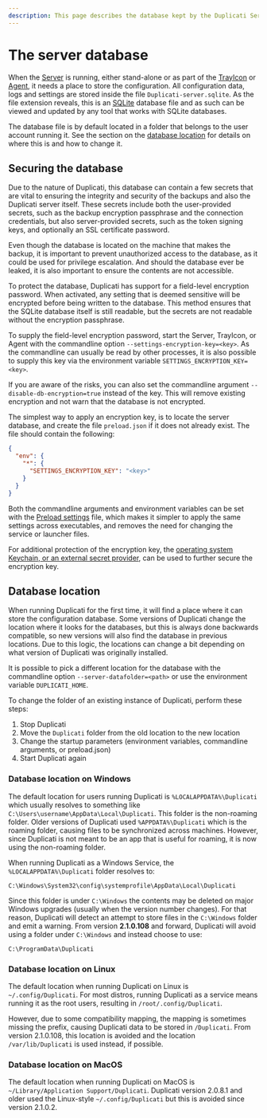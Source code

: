 ```yaml
---
description: This page describes the database kept by the Duplicati Server
---
```


# The server database

When the [Server](../duplicati-programs/server.md) is running, either stand-alone or as part of the [TrayIcon](../duplicati-programs/trayicon.md) or [Agent](../duplicati-programs/agent.md), it needs a place to store the configuration. All configuration data, logs and settings are stored inside the file `Duplicati-server.sqlite`. As the file extension reveals, this is an [SQLite](https://www.sqlite.org) database file and as such can be viewed and updated by any tool that works with SQLite databases.

The database file is by default located in a folder that belongs to the user account running it. See the section on the [database location](../duplicati-programs/server.md#storing-data-in-different-places) for details on where this is and how to change it.

## Securing the database

Due to the nature of Duplicati, this database can contain a few secrets that are vital to ensuring the integrity and security of the backups and also the Duplicati server itself. These secrets include both the user-provided secrets, such as the backup encryption passphrase and the connection credentials, but also server-provided secrets, such as the token signing keys, and optionally an SSL certificate password.

Even though the database is located on the machine that makes the backup, it is important to prevent unauthorized access to the database, as it could be used for privilege escalation. And should the database ever be leaked, it is also important to ensure the contents are not accessible.

To protect the database, Duplicati has support for a field-level encryption password. When activated, any setting that is deemed sensitive will be encrypted before being written to the database. This method ensures that the SQLite database itself is still readable, but the secrets are not readable without the encryption passphrase.

To supply the field-level encryption password, start the Server, TrayIcon, or Agent with the commandline option `--settings-encryption-key=<key>`. As the commandline can usually be read by other processes, it is also possible to supply this key via the environment variable `SETTINGS_ENCRYPTION_KEY=<key>`.

If you are aware of the risks, you can also set the commandline argument `--disable-db-encryption=true` instead of the key. This will remove existing encryption and not warn that the database is not encrypted.

The simplest way to apply an encryption key, is to locate the server database, and create the file `preload.json` if it does not already exist. The file should contain the following:

```json
{
  "env": {
    "*": { 
      "SETTINGS_ENCRYPTION_KEY": "<key>"
    }
  }
}
```

Both the commandline arguments and environment variables can be set with the [Preload settings](preload-settings.md) file, which makes it simpler to apply the same settings across executables, and removes the need for changing the service or launcher files.

For additional protection of the encryption key, the [operating system Keychain, or an external secret provider](using-the-secret-provider/), can be used to further secure the encryption key.

## Database location

When running Duplicati for the first time, it will find a place where it can store the configuration database. Some versions of Duplicati change the location where it looks for the databases, but this is always done backwards compatible, so new versions will also find the database in previous locations. Due to this logic, the locations can change a bit depending on what version of Duplicati was originally installed.

It is possible to pick a different location for the database with the commandline option `--server-datafolder=<path>` or use the environment variable `DUPLICATI_HOME`.

To change the folder of an existing instance of Duplicati, perform these steps:

1. Stop Duplicati
2. Move the `Duplicati` folder from the old location to the new location
3. Change the startup parameters (environment variables, commandline arguments, or preload.json)
4. Start Duplicati again

### Database location on Windows

The default location for users running Duplicati is `%LOCALAPPDATA%\Duplicati` which usually resolves to something like `C:\Users\username\AppData\Local\Duplicati`. This folder is the non-roaming folder. Older versions of Duplicati used `%APPDATA%\Duplicati` which is the roaming folder, causing files to be synchronized across machines. However, since Duplicati is not meant to be an app that is useful for roaming, it is now using the non-roaming folder.

When running Duplicati as a Windows Service, the `%LOCALAPPDATA%\Duplicati` folder resolves to:

```
C:\Windows\System32\config\systemprofile\AppData\Local\Duplicati
```

Since this folder is under `C:\Windows` the contents may be deleted on major Windows upgrades (usually when the version number changes). For that reason, Duplicati will detect an attempt to store files in the `C:\Windows` folder and emit a warning. From version **2.1.0.108** and forward, Duplicati will avoid using a folder under `C:\Windows` and instead choose to use:

```
C:\ProgramData\Duplicati
```

### Database location on Linux

The default location when running Duplicati on Linux is `~/.config/Duplicati`. For most distros, running Duplicati as a service means running it as the root users, resulting in `/root/.config/Duplicati`.&#x20;

However, due to some compatibility mapping, the mapping is sometimes missing the prefix, causing Duplicati data to be stored in `/Duplicati`. From version 2.1.0.108, this location is avoided and the location `/var/lib/Duplicati` is used instead, if possible.

### Database location on MacOS

The default location when running Duplicati on MacOS is `~/Library/Application Support/Duplicati`. Duplicati version 2.0.8.1 and older used the Linux-style `~/.config/Duplicati` but this is avoided since version 2.1.0.2.

